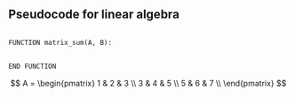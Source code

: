 ## Pseudocode for linear algebra

```python

FUNCTION matrix_sum(A, B):


END FUNCTION

```


$$
    A = \begin{pmatrix}
        1 & 2 & 3 \\
        3 & 4 & 5 \\
        5 & 6 & 7 \\
        \end{pmatrix}
$$

